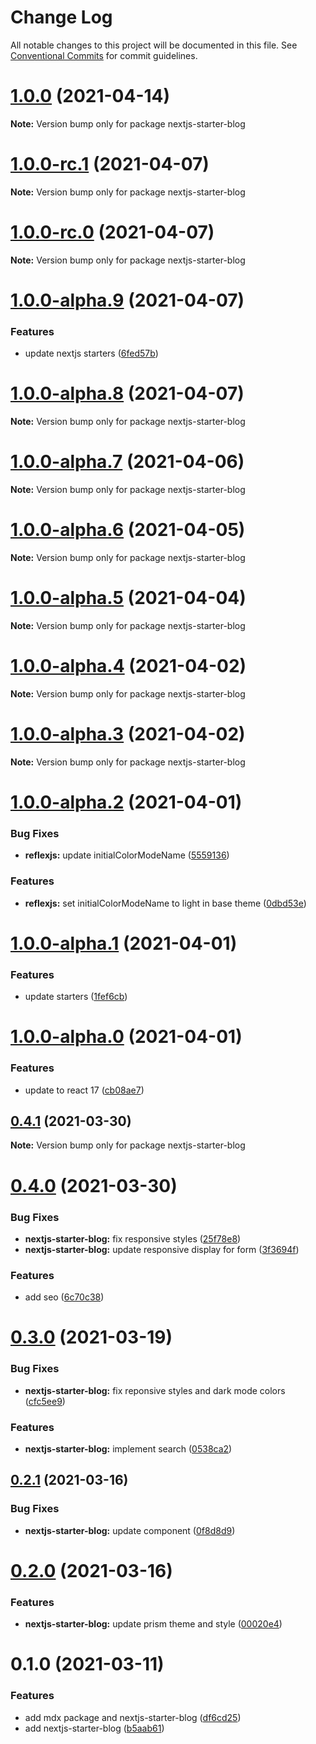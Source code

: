 # Change Log

All notable changes to this project will be documented in this file.
See [Conventional Commits](https://conventionalcommits.org) for commit guidelines.

# [1.0.0](https://github.com/reflexjs/reflexjs/compare/nextjs-starter-blog@1.0.0-rc.1...nextjs-starter-blog@1.0.0) (2021-04-14)

**Note:** Version bump only for package nextjs-starter-blog

# [1.0.0-rc.1](https://github.com/reflexjs/reflexjs/compare/nextjs-starter-blog@1.0.0-rc.0...nextjs-starter-blog@1.0.0-rc.1) (2021-04-07)

**Note:** Version bump only for package nextjs-starter-blog

# [1.0.0-rc.0](https://github.com/reflexjs/reflexjs/compare/nextjs-starter-blog@1.0.0-alpha.9...nextjs-starter-blog@1.0.0-rc.0) (2021-04-07)

**Note:** Version bump only for package nextjs-starter-blog

# [1.0.0-alpha.9](https://github.com/reflexjs/reflexjs/compare/nextjs-starter-blog@1.0.0-alpha.8...nextjs-starter-blog@1.0.0-alpha.9) (2021-04-07)

### Features

- update nextjs starters ([6fed57b](https://github.com/reflexjs/reflexjs/commit/6fed57bb7b0a9c430c93b89cf35fe3a097832c2c))

# [1.0.0-alpha.8](https://github.com/reflexjs/reflexjs/compare/nextjs-starter-blog@1.0.0-alpha.7...nextjs-starter-blog@1.0.0-alpha.8) (2021-04-07)

**Note:** Version bump only for package nextjs-starter-blog

# [1.0.0-alpha.7](https://github.com/reflexjs/reflexjs/compare/nextjs-starter-blog@1.0.0-alpha.6...nextjs-starter-blog@1.0.0-alpha.7) (2021-04-06)

**Note:** Version bump only for package nextjs-starter-blog

# [1.0.0-alpha.6](https://github.com/reflexjs/reflexjs/compare/nextjs-starter-blog@1.0.0-alpha.5...nextjs-starter-blog@1.0.0-alpha.6) (2021-04-05)

**Note:** Version bump only for package nextjs-starter-blog

# [1.0.0-alpha.5](https://github.com/reflexjs/reflexjs/compare/nextjs-starter-blog@1.0.0-alpha.4...nextjs-starter-blog@1.0.0-alpha.5) (2021-04-04)

**Note:** Version bump only for package nextjs-starter-blog

# [1.0.0-alpha.4](https://github.com/reflexjs/reflexjs/compare/nextjs-starter-blog@1.0.0-alpha.3...nextjs-starter-blog@1.0.0-alpha.4) (2021-04-02)

**Note:** Version bump only for package nextjs-starter-blog

# [1.0.0-alpha.3](https://github.com/reflexjs/reflexjs/compare/nextjs-starter-blog@1.0.0-alpha.2...nextjs-starter-blog@1.0.0-alpha.3) (2021-04-02)

**Note:** Version bump only for package nextjs-starter-blog

# [1.0.0-alpha.2](https://github.com/reflexjs/reflexjs/compare/nextjs-starter-blog@1.0.0-alpha.1...nextjs-starter-blog@1.0.0-alpha.2) (2021-04-01)

### Bug Fixes

- **reflexjs:** update initialColorModeName ([5559136](https://github.com/reflexjs/reflexjs/commit/55591365b37996dbb862a1d2a6a87241e628765d))

### Features

- **reflexjs:** set initialColorModeName to light in base theme ([0dbd53e](https://github.com/reflexjs/reflexjs/commit/0dbd53e790194dba9b36235aa262e6f386ac9d0d))

# [1.0.0-alpha.1](https://github.com/reflexjs/reflexjs/compare/nextjs-starter-blog@1.0.0-alpha.0...nextjs-starter-blog@1.0.0-alpha.1) (2021-04-01)

### Features

- update starters ([1fef6cb](https://github.com/reflexjs/reflexjs/commit/1fef6cb77440ca01cadef5e9b881ed46a0abac53))

# [1.0.0-alpha.0](https://github.com/reflexjs/reflexjs/compare/nextjs-starter-blog@0.4.1...nextjs-starter-blog@1.0.0-alpha.0) (2021-04-01)

### Features

- update to react 17 ([cb08ae7](https://github.com/reflexjs/reflexjs/commit/cb08ae73f19d70ce8c90b86139fb9dc6e01cf812))

## [0.4.1](https://github.com/reflexjs/reflexjs/compare/nextjs-starter-blog@0.4.0...nextjs-starter-blog@0.4.1) (2021-03-30)

**Note:** Version bump only for package nextjs-starter-blog

# [0.4.0](https://github.com/reflexjs/reflexjs/compare/nextjs-starter-blog@0.3.0...nextjs-starter-blog@0.4.0) (2021-03-30)

### Bug Fixes

- **nextjs-starter-blog:** fix responsive styles ([25f78e8](https://github.com/reflexjs/reflexjs/commit/25f78e8f85bf23828bef17d29ff2e6228a387188))
- **nextjs-starter-blog:** update responsive display for form ([3f3694f](https://github.com/reflexjs/reflexjs/commit/3f3694f66fe82080c3c1eaf5fdefa5af4840f7c2))

### Features

- add seo ([6c70c38](https://github.com/reflexjs/reflexjs/commit/6c70c389c8212f5f90f0fcd3b83f07704e1dce42))

# [0.3.0](https://github.com/reflexjs/reflexjs/compare/nextjs-starter-blog@0.2.1...nextjs-starter-blog@0.3.0) (2021-03-19)

### Bug Fixes

- **nextjs-starter-blog:** fix reponsive styles and dark mode colors ([cfc5ee9](https://github.com/reflexjs/reflexjs/commit/cfc5ee9a0d3f93860a018c4d7b38fd37a4e269d6))

### Features

- **nextjs-starter-blog:** implement search ([0538ca2](https://github.com/reflexjs/reflexjs/commit/0538ca224d44f471395c222f25dd3e4ed7164e12))

## [0.2.1](https://github.com/reflexjs/reflexjs/compare/nextjs-starter-blog@0.2.0...nextjs-starter-blog@0.2.1) (2021-03-16)

### Bug Fixes

- **nextjs-starter-blog:** update component ([0f8d8d9](https://github.com/reflexjs/reflexjs/commit/0f8d8d97a114de305e8e94cc5a95467bacbd6f01))

# [0.2.0](https://github.com/reflexjs/reflexjs/compare/nextjs-starter-blog@0.1.0...nextjs-starter-blog@0.2.0) (2021-03-16)

### Features

- **nextjs-starter-blog:** update prism theme and style ([00020e4](https://github.com/reflexjs/reflexjs/commit/00020e464e94d4bca2a8f435d5838a22e0b247f9))

# 0.1.0 (2021-03-11)

### Features

- add mdx package and nextjs-starter-blog ([df6cd25](https://github.com/reflexjs/reflexjs/commit/df6cd25295b878f9e62b298cc501be3accd083e3))
- add nextjs-starter-blog ([b5aab61](https://github.com/reflexjs/reflexjs/commit/b5aab61c287d1ded1b55ad7639303fe0862ca67a))
